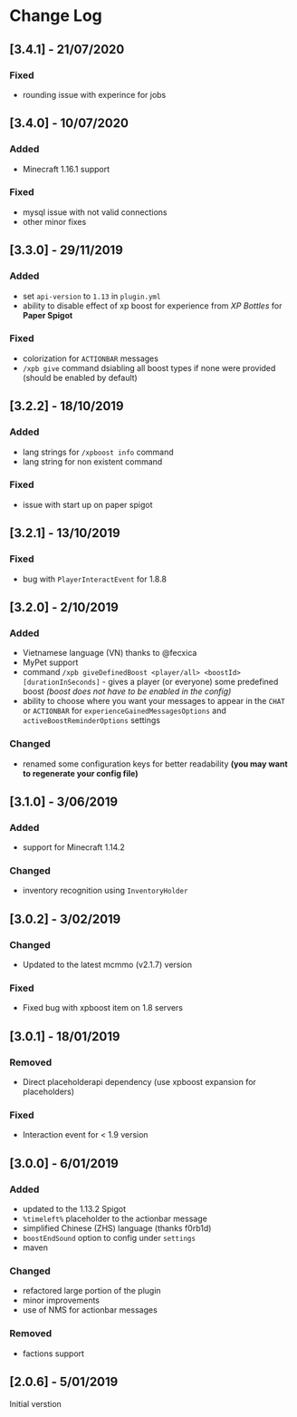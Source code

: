 # Change Log

## [3.4.1] - 21/07/2020

### Fixed
- rounding issue with experince for jobs

## [3.4.0] - 10/07/2020

### Added
- Minecraft 1.16.1 support

### Fixed
- mysql issue with not valid connections
- other minor fixes

## [3.3.0] - 29/11/2019

### Added
- set `api-version` to `1.13` in `plugin.yml`
- ability to disable effect of xp boost for experience from _XP Bottles_ for **Paper Spigot**

### Fixed

- colorization for `ACTIONBAR` messages
- `/xpb give` command dsiabling all boost types if none were provided (should be enabled by default)

## [3.2.2] - 18/10/2019

### Added
- lang strings for `/xpboost info` command
- lang string for non existent command

### Fixed
- issue with start up on paper spigot

## [3.2.1] - 13/10/2019

### Fixed
- bug with `PlayerInteractEvent` for 1.8.8

## [3.2.0] - 2/10/2019

### Added
- Vietnamese language (VN) thanks to @fecxica
- MyPet support
- command `/xpb giveDefinedBoost <player/all> <boostId> [durationInSeconds]` - gives a player (or everyone) some predefined boost _(boost does not have to be enabled in the config)_
- ability to choose where you want your messages to appear in the `CHAT` or `ACTIONBAR` for `experienceGainedMessagesOptions` and `activeBoostReminderOptions` settings

### Changed

- renamed some configuration keys for better readability **(you may want to regenerate your config file)**

## [3.1.0] - 3/06/2019

### Added
- support for Minecraft 1.14.2

### Changed
- inventory recognition using `InventoryHolder`

## [3.0.2] - 3/02/2019

### Changed

- Updated to the latest mcmmo (v2.1.7) version

### Fixed

- Fixed bug with xpboost item on 1.8 servers

## [3.0.1] - 18/01/2019

### Removed

- Direct placeholderapi dependency (use xpboost expansion for placeholders)

### Fixed

- Interaction event for < 1.9 version

## [3.0.0] - 6/01/2019

### Added
- updated to the 1.13.2 Spigot
- `%timeleft%` placeholder to the actionbar message
- simplified Chinese (ZHS) language (thanks f0rb1d)
- `boostEndSound` option to config under `settings`
- maven

### Changed
- refactored large portion of the plugin
- minor improvements
- use of NMS for actionbar messages

### Removed
- factions support

## [2.0.6] - 5/01/2019

Initial verstion